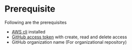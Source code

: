 # Prerequisite
Following are the prerequisites 
* [AWS cli](https://docs.aws.amazon.com/cli/latest/userguide/cli-chap-install.html) installed
* [GitHub access token](https://help.github.com/en/github/authenticating-to-github/creating-a-personal-access-token-for-the-command-line) with create, read and delete access
* GitHub organization name (For organizational repository)
